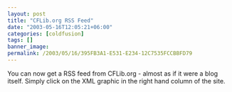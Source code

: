 ```yaml
---
layout: post
title: "CFLib.org RSS Feed"
date: "2003-05-16T12:05:21+06:00"
categories: [coldfusion]
tags: []
banner_image: 
permalink: /2003/05/16/395FB3A1-E531-E234-12C7535FCCBBFD79
---
```


You can now get a RSS feed from CFLib.org - almost as if it were a blog itself. Simply click on the XML graphic in the right hand column of the site.